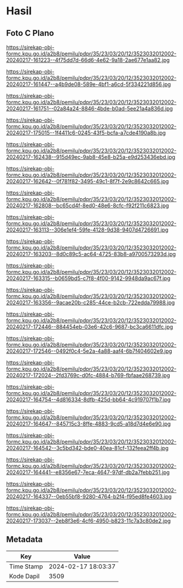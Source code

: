 # Hasil

## Foto C Plano

https://sirekap-obj-formc.kpu.go.id/a2b8/pemilu/pdpr/35/23/03/20/12/3523032012002-20240217-161223--4f75dd7d-66d6-4e62-9a18-2ae677e1aa82.jpg

https://sirekap-obj-formc.kpu.go.id/a2b8/pemilu/pdpr/35/23/03/20/12/3523032012002-20240217-161447--a4b9de08-589e-4bf1-a6cd-5f334221d856.jpg

https://sirekap-obj-formc.kpu.go.id/a2b8/pemilu/pdpr/35/23/03/20/12/3523032012002-20240217-161751--02a84a24-8846-4bde-b0ad-5ee21a4a836d.jpg

https://sirekap-obj-formc.kpu.go.id/a2b8/pemilu/pdpr/35/23/03/20/12/3523032012002-20240217-175015--1f4411c6-0245-43f5-bcfa-a7cde4190a8b.jpg

https://sirekap-obj-formc.kpu.go.id/a2b8/pemilu/pdpr/35/23/03/20/12/3523032012002-20240217-162438--915d49ec-9ab8-45e8-b25a-e9d253436ebd.jpg

https://sirekap-obj-formc.kpu.go.id/a2b8/pemilu/pdpr/35/23/03/20/12/3523032012002-20240217-162642--0f781f82-3495-49c1-8f7f-2e9c8642c665.jpg

https://sirekap-obj-formc.kpu.go.id/a2b8/pemilu/pdpr/35/23/03/20/12/3523032012002-20240217-162808--bc65cd4f-8ed0-48e6-8cfc-f92f211c6823.jpg

https://sirekap-obj-formc.kpu.go.id/a2b8/pemilu/pdpr/35/23/03/20/12/3523032012002-20240217-163113--306e1ef4-59fe-4128-9d38-9407d4726691.jpg

https://sirekap-obj-formc.kpu.go.id/a2b8/pemilu/pdpr/35/23/03/20/12/3523032012002-20240217-163203--8d0c89c5-ac64-4725-83b8-a9700573293d.jpg

https://sirekap-obj-formc.kpu.go.id/a2b8/pemilu/pdpr/35/23/03/20/12/3523032012002-20240217-163315--b0659bd5-c7f8-4f00-9142-9948da9ac67f.jpg

https://sirekap-obj-formc.kpu.go.id/a2b8/pemilu/pdpr/35/23/03/20/12/3523032012002-20240217-163356--9acae20b-c285-44ce-b2cb-722edda79988.jpg

https://sirekap-obj-formc.kpu.go.id/a2b8/pemilu/pdpr/35/23/03/20/12/3523032012002-20240217-172446--884454eb-03e6-42c6-9687-bc3ca6611dfc.jpg

https://sirekap-obj-formc.kpu.go.id/a2b8/pemilu/pdpr/35/23/03/20/12/3523032012002-20240217-172546--0492f0c4-5e2a-4a88-aaf4-6b7f404602e9.jpg

https://sirekap-obj-formc.kpu.go.id/a2b8/pemilu/pdpr/35/23/03/20/12/3523032012002-20240217-172024--2fd3769c-d0fc-4884-b769-fbfaae268739.jpg

https://sirekap-obj-formc.kpu.go.id/a2b8/pemilu/pdpr/35/23/03/20/12/3523032012002-20240217-164754--4d816334-8dfb-425d-bb64-4c919707f1b7.jpg

https://sirekap-obj-formc.kpu.go.id/a2b8/pemilu/pdpr/35/23/03/20/12/3523032012002-20240217-164647--845715c3-8ffe-4883-9cd5-a18d7d4e6e90.jpg

https://sirekap-obj-formc.kpu.go.id/a2b8/pemilu/pdpr/35/23/03/20/12/3523032012002-20240217-164542--3c5bd342-bde0-40ea-81cf-132feea2ff4b.jpg

https://sirekap-obj-formc.kpu.go.id/a2b8/pemilu/pdpr/35/23/03/20/12/3523032012002-20240217-164441--e8356e67-7eca-4647-97df-db2a7febb251.jpg

https://sirekap-obj-formc.kpu.go.id/a2b8/pemilu/pdpr/35/23/03/20/12/3523032012002-20240217-164337--0eb55bf8-9280-4764-b2f4-f95ed8fe4603.jpg

https://sirekap-obj-formc.kpu.go.id/a2b8/pemilu/pdpr/35/23/03/20/12/3523032012002-20240217-173037--2eb8f3e6-4cf6-4950-b823-11c7a3c80de2.jpg


## Metadata

| Key        | Value               |
| ---------- | ------------------- |
| Time Stamp | 2024-02-17 18:03:37 |
| Kode Dapil | 3509                |



